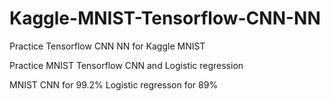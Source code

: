 # Kaggle-MNIST-Tensorflow-CNN-NN
Practice Tensorflow CNN NN for Kaggle MNIST 


Practice MNIST Tensorflow CNN and Logistic regression 

MNIST CNN for 99.2%
Logistic regresson for 89%
